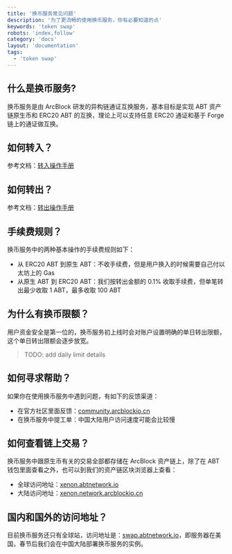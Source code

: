 ```yaml
---
title: '换币服务常见问题'
description: '为了更流畅的使用换币服务，你有必要知道的点'
keywords: 'token swap'
robots: 'index,follow'
category: 'docs'
layout: 'documentation'
tags:
  - 'token swap'
---
```


## 什么是换币服务?

换币服务是由 ArcBlock 研发的异构链通证互换服务，基本目标是实现 ABT 资产链原生币和 ERC20 ABT 的互换，理论上可以支持任意 ERC20 通证和基于 Forge 链上的通证做互换。

## 如何转入？

参考文档：[转入操作手册](./deposit)

## 如何转出？

参考文档：[转出操作手册](./withdraw)

## 手续费规则？

换币服务中的两种基本操作的手续费规则如下：

- 从 ERC20 ABT 到原生 ABT：不收手续费，但是用户换入的时候需要自己付以太坊上的 Gas
- 从原生 ABT 到 ERC20 ABT：我们按转出金额的 0.1% 收取手续费，但单笔转出最少收取 1 ABT，最多收取 100 ABT

## 为什么有换币限额？

用户资金安全是第一位的，换币服务初上线时会对账户设置明确的单日转出限额，这个单日转出限额会逐步放宽。

> TODO: add daily limit details

## 如何寻求帮助？

如果你在使用换币服务中遇到问题，有如下的反馈渠道：

- 在官方社区里面反馈：[community.arcblockio.cn](https://community.arcblockio.cn)
- 在换币服务中提工单：中国大陆用户访问速度可能会比较慢

## 如何查看链上交易？

换币服务中跟原生币有关的交易全部都存储在 ArcBlock 资产链上，除了在 ABT 钱包里面查看之外，也可以到我们的资产链区块浏览器上查看：

- 全球访问地址：[xenon.abtnetwork.io](https://xenon.abtnetwork.io/node/explorer/txs)
- 大陆访问地址：[xenon.network.arcblockio.cn](https://xenon.network.arcblockio.cn/node/explorer/txs)

## 国内和国外的访问地址？

目前换币服务还只有全球站，访问地址是：[swap.abtnetwork.io](https://swap.abtnetwork.io)，即服务器在美国，春节后我们会在中国大陆部署换币服务的实例。
